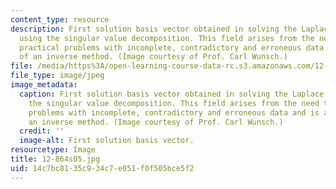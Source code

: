```yaml
---
content_type: resource
description: First solution basis vector obtained in solving the Laplace equation
  using the singular value decomposition. This field arises from the need to solve
  practical problems with incomplete, contradictory and erroneous data and is an example
  of an inverse method. (Image courtesy of Prof. Carl Wunsch.)
file: /media/https%3A/open-learning-course-data-rc.s3.amazonaws.com/12-864-inference-from-data-and-models-spring-2005/14c7bc8135c934c7e051f0f505bce5f2_12-864s05.jpg
file_type: image/jpeg
image_metadata:
  caption: First solution basis vector obtained in solving the Laplace equation using
    the singular value decomposition. This field arises from the need to solve practical
    problems with incomplete, contradictory and erroneous data and is an example of
    an inverse method. (Image courtesy of Prof. Carl Wunsch.)
  credit: ''
  image-alt: First solution basis vector.
resourcetype: Image
title: 12-864s05.jpg
uid: 14c7bc81-35c9-34c7-e051-f0f505bce5f2
---
```

